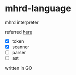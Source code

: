 mhrd-language
=============

mhrd interpreter

referred [here](https://blog.gopheracademy.com/advent-2014/parsers-lexers)

- [x] token
- [x] scanner
- [ ] parser
- [ ] ast

written in GO
